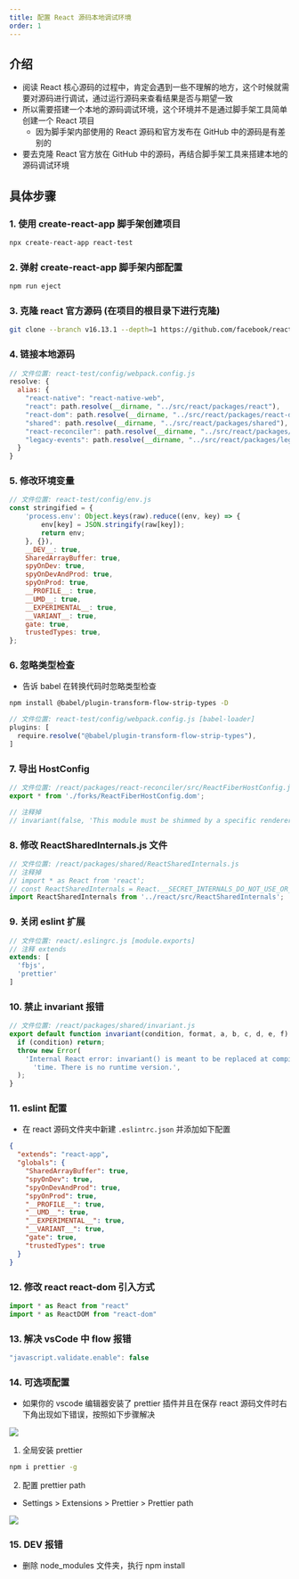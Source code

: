 ```yaml
---
title: 配置 React 源码本地调试环境
order: 1
---
```


## 介绍

- 阅读 React 核心源码的过程中，肯定会遇到一些不理解的地方，这个时候就需要对源码进行调试，通过运行源码来查看结果是否与期望一致
- 所以需要搭建一个本地的源码调试环境，这个环境并不是通过脚手架工具简单创建一个 React 项目
  - 因为脚手架内部使用的 React 源码和官方发布在 GitHub 中的源码是有差别的
- 要去克隆 React 官方放在 GitHub 中的源码，再结合脚手架工具来搭建本地的源码调试环境

## 具体步骤

### 1. 使用 create-react-app 脚手架创建项目

```bash
npx create-react-app react-test
```

### 2. 弹射 create-react-app 脚手架内部配置

```bash
npm run eject
```

### 3. 克隆 react 官方源码 (在项目的根目录下进行克隆)

```bash
git clone --branch v16.13.1 --depth=1 https://github.com/facebook/react.git src/react
```

### 4. 链接本地源码

```javascript
// 文件位置: react-test/config/webpack.config.js
resolve: {
  alias: {
    "react-native": "react-native-web",
    "react": path.resolve(__dirname, "../src/react/packages/react"),
    "react-dom": path.resolve(__dirname, "../src/react/packages/react-dom"),
    "shared": path.resolve(__dirname, "../src/react/packages/shared"),
    "react-reconciler": path.resolve(__dirname, "../src/react/packages/react-reconciler"),
    "legacy-events": path.resolve(__dirname, "../src/react/packages/legacy-events")
  }
}
```

### 5. 修改环境变量

```javascript
// 文件位置: react-test/config/env.js
const stringified = {
	'process.env': Object.keys(raw).reduce((env, key) => {
		env[key] = JSON.stringify(raw[key]);
		return env;
	}, {}),
	__DEV__: true,
	SharedArrayBuffer: true,
	spyOnDev: true,
	spyOnDevAndProd: true,
	spyOnProd: true,
	__PROFILE__: true,
	__UMD__: true,
	__EXPERIMENTAL__: true,
	__VARIANT__: true,
	gate: true,
	trustedTypes: true,
};
```

### 6. 忽略类型检查

- 告诉 babel 在转换代码时忽略类型检查

```bash
npm install @babel/plugin-transform-flow-strip-types -D
```

```javascript
// 文件位置: react-test/config/webpack.config.js [babel-loader]
plugins: [
  require.resolve("@babel/plugin-transform-flow-strip-types"),
]
```

### 7. 导出 HostConfig

```javascript
// 文件位置: /react/packages/react-reconciler/src/ReactFiberHostConfig.js
export * from './forks/ReactFiberHostConfig.dom';

// 注释掉
// invariant(false, 'This module must be shimmed by a specific renderer.');
```

### 8. 修改 ReactSharedInternals.js 文件

```javascript
// 文件位置: /react/packages/shared/ReactSharedInternals.js
// 注释掉
// import * as React from 'react';
// const ReactSharedInternals = React.__SECRET_INTERNALS_DO_NOT_USE_OR_YOU_WILL_BE_FIRED;
import ReactSharedInternals from '../react/src/ReactSharedInternals';
```


### 9. 关闭 eslint 扩展

```javascript
// 文件位置: react/.eslingrc.js [module.exports]
// 注释 extends
extends: [
  'fbjs',
  'prettier'
]
```

### 10. 禁止 invariant 报错

```javascript
// 文件位置: /react/packages/shared/invariant.js
export default function invariant(condition, format, a, b, c, d, e, f) {
  if (condition) return;
  throw new Error(
    'Internal React error: invariant() is meant to be replaced at compile ' +
      'time. There is no runtime version.',
  );
}
```

### 11. eslint 配置

- 在 react 源码文件夹中新建 `.eslintrc.json` 并添加如下配置

```json
{
  "extends": "react-app",
  "globals": {
    "SharedArrayBuffer": true,
    "spyOnDev": true,
    "spyOnDevAndProd": true,
    "spyOnProd": true,
    "__PROFILE__": true,
    "__UMD__": true,
    "__EXPERIMENTAL__": true,
    "__VARIANT__": true,
    "gate": true,
    "trustedTypes": true
  }
}
```

### 12. 修改 react react-dom 引入方式

```javascript
import * as React from "react"
import * as ReactDOM from "react-dom"
```

### 13. 解决 vsCode 中 flow 报错

```javascript
"javascript.validate.enable": false
```

### 14. 可选项配置

- 如果你的 vscode 编辑器安装了 prettier 插件并且在保存 react 源码文件时右下角出现如下错误，按照如下步骤解决

![](https://cdn.jsdelivr.net/gh/zxwin0125/image-repo/img/Frame/React/29.png)

1. 全局安装 prettier

```bash
npm i prettier -g
```

2. 配置 prettier path

- Settings > Extensions > Prettier > Prettier path

![](https://cdn.jsdelivr.net/gh/zxwin0125/image-repo/img/Frame/React/30.png)

### 15. __DEV__ 报错

- 删除 node_modules 文件夹，执行 npm install


